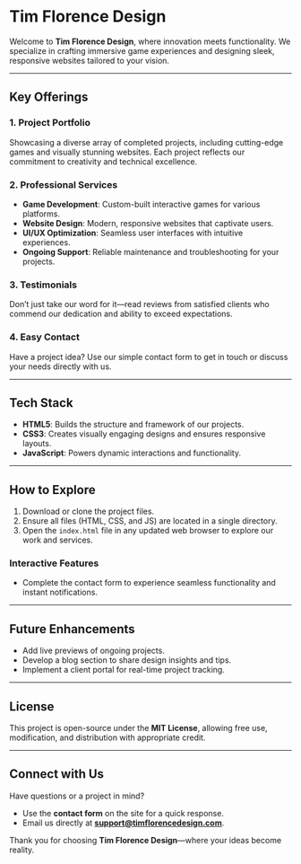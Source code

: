 # Tim Florence Design  

Welcome to **Tim Florence Design**, where innovation meets functionality. We specialize in crafting immersive game experiences and designing sleek, responsive websites tailored to your vision.  

---

## Key Offerings  

### **1. Project Portfolio**  
Showcasing a diverse array of completed projects, including cutting-edge games and visually stunning websites. Each project reflects our commitment to creativity and technical excellence.  

### **2. Professional Services**  
- **Game Development**: Custom-built interactive games for various platforms.  
- **Website Design**: Modern, responsive websites that captivate users.  
- **UI/UX Optimization**: Seamless user interfaces with intuitive experiences.  
- **Ongoing Support**: Reliable maintenance and troubleshooting for your projects.  

### **3. Testimonials**  
Don’t just take our word for it—read reviews from satisfied clients who commend our dedication and ability to exceed expectations.  

### **4. Easy Contact**  
Have a project idea? Use our simple contact form to get in touch or discuss your needs directly with us.  

---

## Tech Stack  

- **HTML5**: Builds the structure and framework of our projects.  
- **CSS3**: Creates visually engaging designs and ensures responsive layouts.  
- **JavaScript**: Powers dynamic interactions and functionality.  

---

## How to Explore  

1. Download or clone the project files.  
2. Ensure all files (HTML, CSS, and JS) are located in a single directory.  
3. Open the `index.html` file in any updated web browser to explore our work and services.  

### Interactive Features  
- Complete the contact form to experience seamless functionality and instant notifications.  

---

## Future Enhancements  

- Add live previews of ongoing projects.  
- Develop a blog section to share design insights and tips.  
- Implement a client portal for real-time project tracking.  

---

## License  

This project is open-source under the **MIT License**, allowing free use, modification, and distribution with appropriate credit.  

---

## Connect with Us  

Have questions or a project in mind?  
- Use the **contact form** on the site for a quick response.  
- Email us directly at **support@timflorencedesign.com**.  

Thank you for choosing **Tim Florence Design**—where your ideas become reality.  
